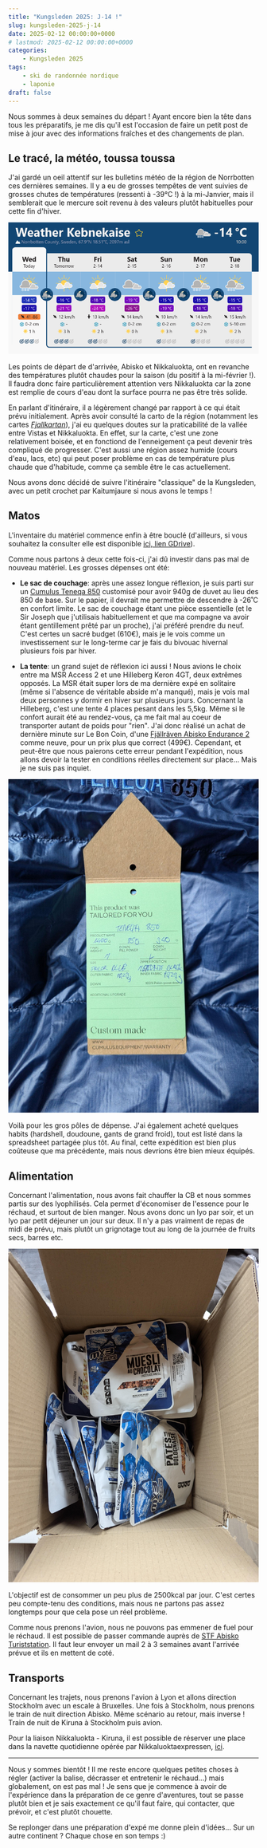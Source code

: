 ```yaml
---
title: "Kungsleden 2025: J-14 !"
slug: kungsleden-2025-j-14
date: 2025-02-12 00:00:00+0000
# lastmod: 2025-02-12 00:00:00+0000
categories:
    - Kungsleden 2025
tags:
    - ski de randonnée nordique
    - laponie
draft: false
---
```


Nous sommes à deux semaines du départ ! Ayant encore bien la tête dans tous les préparatifs, je me dis qu'il est l'occasion de faire un petit post de mise à jour avec des informations fraîches et des changements de plan.

## Le tracé, la météo, toussa toussa

J'ai gardé un oeil attentif sur les bulletins météo de la région de Norrbotten ces dernières semaines. Il y a eu de grosses tempêtes de vent suivies de grosses chutes de températures (ressenti à -39°C !) à la mi-Janvier, mais il semblerait que le mercure soit revenu à des valeurs plutôt habituelles pour cette fin d'hiver.

![meteo-kebnekaise](img/kungsleden2025-j-14/meteo-kebnekaise.png)

Les points de départ de d'arrivée, Abisko et Nikkaluokta, ont en revanche des températures plutôt chaudes pour la saison (du positif à la mi-février !). Il faudra donc faire particulièrement attention vers Nikkaluokta car la zone est remplie de cours d'eau dont la surface pourra ne pas être très solide.

En parlant d'itinéraire, il a légèrement changé par rapport à ce qui était prévu initialement. Après avoir consulté la carto de la région (notamment les cartes [_Fjallkartan_](http://bengt.nolang.se/kartor/fjallkartan/)), j'ai eu quelques doutes sur la praticabilité de la vallée entre Vistas et Nikkaluokta. En effet, sur la carte, c'est une zone relativement boisée, et en fonctiond de l'enneigement ça peut devenir très compliqué de progresser. C'est aussi une région assez humide (cours d'eau, lacs, etc) qui peut poser problème en cas de température plus chaude que d'habitude, comme ça semble être le cas actuellement.

Nous avons donc décidé de suivre l'itinéraire "classique" de la Kungsleden, avec un petit crochet par Kaitumjaure si nous avons le temps !

## Matos

L'inventaire du matériel commence enfin à être bouclé (d'ailleurs, si vous souhaitez la consulter elle est disponible [ici, lien GDrive](https://docs.google.com/spreadsheets/d/1H1vyY4eelERqGjWTFHPDrObs2t3koI9KZ9nz9gVGsUA/edit?gid=1088995634#gid=1088995634)).

Comme nous partons à deux cette fois-ci, j'ai dû investir dans pas mal de nouveau matériel. Les grosses dépenses ont été:

- **Le sac de couchage**: après une assez longue réflexion, je suis parti sur un [Cumulus Teneqa 850](https://cumulus.equipment/eu_fr/sacs-de-couchage-en-duvet-teneqa-850.html) customisé pour avoir 940g de duvet au lieu des 850 de base. Sur le papier, il devrait me permettre de descendre à -26˚C en confort limite. Le sac de couchage étant une pièce essentielle (et le Sir Joseph que j'utilisais habituellement et que ma compagne va avoir étant gentillement prêté par un proche), j'ai préféré prendre du neuf. C'est certes un sacré budget (610€), mais je le vois comme un investissement sur le long-terme car je fais du bivouac hivernal plusieurs fois par hiver.

- **La tente**: un grand sujet de réflexion ici aussi ! Nous avions le choix entre ma MSR Access 2 et une Hilleberg Keron 4GT, deux extrêmes opposés. La MSR était super lors de ma dernière expé en solitaire (même si l'absence de véritable abside m'a manqué), mais je vois mal deux personnes y dormir en hiver sur plusieurs jours. Concernant la Hilleberg, c'est une tente 4 places pesant dans les 5,5kg. Même si le confort aurait été au rendez-vous, ça me fait mal au coeur de transporter autant de poids pour "rien". J'ai donc réalisé un achat de dernière minute sur Le Bon Coin, d'une [Fjällräven Abisko Endurance 2](https://www.fjallraven.com/fr/fr-fr/sacs-et-equipement/tentes-et-sacs-de-couchage/tentes/abisko-endurance-2/) comme neuve, pour un prix plus que correct (499€). Cependant, et peut-être que nous paierons cette erreur pendant l'expédition, nous allons devoir la tester en conditions réelles directement sur place... Mais je ne suis pas inquiet.

![meteo-kebnekaise](img/kungsleden2025-j-14/cumulus-teneqa.jpeg)


Voilà pour les gros pôles de dépense. J'ai également acheté quelques habits (hardshell, doudoune, gants de grand froid), tout est listé dans la spreadsheet partagée plus tôt. Au final, cette expédition est bien plus coûteuse que ma précédente, mais nous devrions être bien mieux équipés.

## Alimentation

Concernant l'alimentation, nous avons fait chauffer la CB et nous sommes partis sur des lyophilisés. Cela permet d'économiser de l'essence pour le réchaud, et surtout de bien manger. Nous avons donc un lyo par soir, et un lyo par petit déjeuner un jour sur deux. Il n'y a pas vraiment de repas de midi de prévu, mais plutôt un grignotage tout au long de la journée de fruits secs, barres etc.

![Le stock de lyophilisés qui vient d'arriver.](img/kungsleden2025-j-14/colis-lyo.jpeg)

L'objectif est de consommer un peu plus de 2500kcal par jour. C'est certes peu compte-tenu des conditions, mais nous ne partons pas assez longtemps pour que cela pose un réel problème.

Comme nous prenons l'avion, nous ne pouvons pas emmener de fuel pour le réchaud. Il est possible de passer commande auprès de [STF Abisko Turiststation](https://www.swedishtouristassociation.com/facilities/stf-abisko-turiststation/). Il faut leur envoyer un mail 2 à 3 semaines avant l'arrivée prévue et ils en mettent de coté.

## Transports

Concernant les trajets, nous prenons l'avion à Lyon et allons direction Stockholm avec un escale à Bruxelles. Une fois à Stockholm, nous prenons le train de nuit direction Abisko. Même scénario au retour, mais inverse ! Train de nuit de Kiruna à Stockholm puis avion.

Pour la liaison Nikkaluokta - Kiruna, il est possible de réserver une place dans la navette quotidienne opérée par Nikkaluoktaexpressen, [ici](https://nikkaluoktaexpressen.se/).

---

Nous y sommes bientôt ! Il me reste encore quelques petites choses à régler (activer la balise, décrasser et entretenir le réchaud...) mais globalement, on est pas mal ! Je sens que je commence à avoir de l'expérience dans la préparation de ce genre d'aventures, tout se passe plutôt bien et je sais exactement ce qu'il faut faire, qui contacter, que prévoir, et c'est plutôt chouette.

Se replonger dans une préparation d'expé me donne plein d'idées... Sur un autre continent ? Chaque chose en son temps :)
